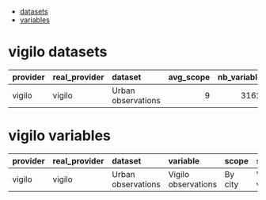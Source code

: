  - [datasets](#vigilo-datasets)
 - [variables](#vigilo-variables)

# vigilo datasets


|provider |real_provider |dataset            | avg_scope| nb_variables| nb_observations|
|:--------|:-------------|:------------------|---------:|------------:|---------------:|
|vigilo   |vigilo        |Urban observations |         9|        31623|             232|

# vigilo variables


|provider |real_provider |dataset            |variable            |scope   |source         | nb_scope| nb_variables| nb_observations|
|:--------|:-------------|:------------------|:-------------------|:-------|:--------------|--------:|------------:|---------------:|
|vigilo   |vigilo        |Urban observations |Vigilo observations |By city |Vigilo website |      232|            9|           31623|
